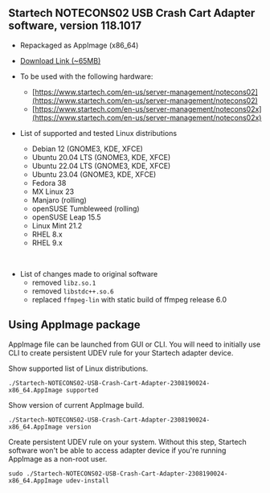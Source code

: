 ## Startech NOTECONS02 USB Crash Cart Adapter software, version 118.1017
* Repackaged as AppImage (x86_64)
* [Download Link (~65MB)](https://app.inode.ws/index.php/s/ZFfjC5PwRko4zM2/download/Startech-NOTECONS02-USB-Crash-Cart-Adapter-2308190024-x86_64.AppImage)
* To be used with the following hardware:
   * [https://www.startech.com/en-us/server-management/notecons02](https://www.startech.com/en-us/server-management/notecons02)
   * [https://www.startech.com/en-us/server-management/notecons02x](https://www.startech.com/en-us/server-management/notecons02x)
* List of supported and tested Linux distributions


  - Debian 12 (GNOME3, KDE, XFCE)
  - Ubuntu 20.04 LTS (GNOME3, KDE, XFCE)
  - Ubuntu 22.04 LTS (GNOME3, KDE, XFCE)
  - Ubuntu 23.04 (GNOME3, KDE, XFCE)
  - Fedora 38
  - MX Linux 23
  - Manjaro (rolling)
  - openSUSE Tumbleweed (rolling)
  - openSUSE Leap 15.5
  - Linux Mint 21.2
  - RHEL 8.x
  - RHEL 9.x

<br>

* List of changes made to original software
  * removed `libz.so.1`
  * removed `libstdc++.so.6`
  * replaced `ffmpeg-lin` with static build of ffmpeg release 6.0

## Using AppImage package

AppImage file can be launched from GUI or CLI. You will need to initially use CLI to create persistent UDEV rule for your Startech adapter device.

Show supported list of Linux distributions.

```console
./Startech-NOTECONS02-USB-Crash-Cart-Adapter-2308190024-x86_64.AppImage supported
```

Show version of current AppImage build.

```console
./Startech-NOTECONS02-USB-Crash-Cart-Adapter-2308190024-x86_64.AppImage version
```

Create persistent UDEV rule on your system. Without this step, Startech software won't be able to access adapter device if you're running AppImage as a non-root user.

```console
sudo ./Startech-NOTECONS02-USB-Crash-Cart-Adapter-2308190024-x86_64.AppImage udev-install
```
